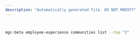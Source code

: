 ```yaml
---
description: "Automatically generated file. DO NOT MODIFY"
---
```


```bash


mgc-beta employee-experience communities list --top "2"

```